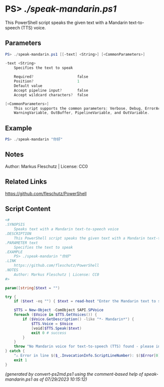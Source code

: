 PS> *./speak-mandarin.ps1*
====================

This PowerShell script speaks the given text with a Mandarin text-to-speech (TTS) voice.

Parameters
----------
```powershell
PS> ./speak-mandarin.ps1 [[-text] <String>] [<CommonParameters>]

-text <String>
    Specifies the text to speak
    
    Required?                    false
    Position?                    1
    Default value                
    Accept pipeline input?       false
    Accept wildcard characters?  false

[<CommonParameters>]
    This script supports the common parameters: Verbose, Debug, ErrorAction, ErrorVariable, WarningAction, 
    WarningVariable, OutBuffer, PipelineVariable, and OutVariable.
```

Example
-------
```powershell
PS> ./speak-mandarin "你好"

```

Notes
-----
Author: Markus Fleschutz | License: CC0

Related Links
-------------
https://github.com/fleschutz/PowerShell

Script Content
--------------
```powershell
<#
.SYNOPSIS
	Speaks text with a Mandarin text-to-speech voice
.DESCRIPTION
	This PowerShell script speaks the given text with a Mandarin text-to-speech (TTS) voice.
.PARAMETER text
	Specifies the text to speak
.EXAMPLE
	PS> ./speak-mandarin "你好"
.LINK
	https://github.com/fleschutz/PowerShell
.NOTES
	Author: Markus Fleschutz | License: CC0
#>

param([string]$text = "")

try {
	if ($text -eq "") { $text = read-host "Enter the Mandarin text to speak" }

	$TTS = New-Object -ComObject SAPI.SPVoice
	foreach ($Voice in $TTS.GetVoices()) {
		if ($Voice.GetDescription() -like "*- Mandarin*") { 
			$TTS.Voice = $Voice
			[void]$TTS.Speak($text)
			exit 0 # success
		}
	}
	throw "No Mandarin voice for text-to-speech (TTS) found - please install one"
} catch {
	"⚠️ Error in line $($_.InvocationInfo.ScriptLineNumber): $($Error[0])"
	exit 1
}
```

*(generated by convert-ps2md.ps1 using the comment-based help of speak-mandarin.ps1 as of 07/29/2023 10:15:12)*
